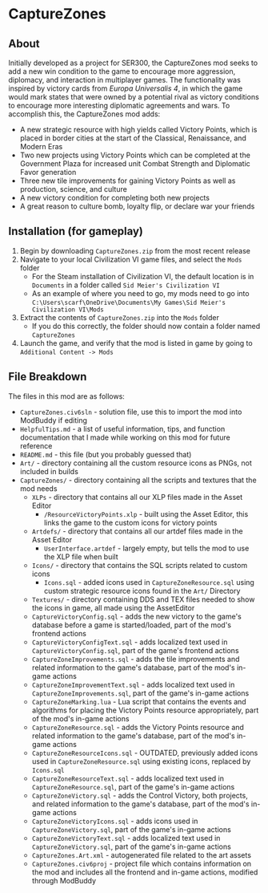 # CaptureZones

## About

Initially developed as a project for SER300, the CaptureZones mod seeks to add a new win condition to the game to encourage more aggression, diplomacy, and interaction in multiplayer games. The functionality was inspired by victory cards from *Europa Universalis 4*, in which the game would mark states that were owned by a potential rival as victory conditions to encourage more interesting diplomatic agreements and wars. To accomplish this, the CaptureZones mod adds:

- A new strategic resource with high yields called Victory Points, which is placed in border cities at the start of the Classical, Renaissance, and Modern Eras
- Two new projects using Victory Points which can be completed at the Government Plaza for increased unit Combat Strength and Diplomatic Favor generation
- Three new tile improvements for gaining Victory Points as well as production, science, and culture
- A new victory condition for completing both new projects
- A great reason to culture bomb, loyalty flip, or declare war your friends

## Installation (for gameplay)
1. Begin by downloading `CaptureZones.zip` from the most recent release
2. Navigate to your local Civilization VI game files, and select the `Mods` folder
    - For the Steam installation of Civilization VI, the default location is in `Documents` in a folder called `Sid Meier's Civilization VI`
    - As an example of where you need to go, my mods need to go into `C:\Users\scarf\OneDrive\Documents\My Games\Sid Meier's Civilization VI\Mods`
3. Extract the contents of `CaptureZones.zip` into the `Mods` folder
    - If you do this correctly, the folder should now contain a folder named `CaptureZones`
4. Launch the game, and verify that the mod is listed in game by going to `Additional Content -> Mods`

## File Breakdown

The files in this mod are as follows:

- `CaptureZones.civ6sln` - solution file, use this to import the mod into ModBuddy if editing
- `HelpfulTips.md` - a list of useful information, tips, and function documentation that I made while working on this mod for future reference
- `README.md` - this file (but you probably guessed that)
- `Art/` - directory containing all the custom resource icons as PNGs, not included in builds
- `CaptureZones/` - directory containing all the scripts and textures that the mod needs
    - `XLPs` - directory that contains all our XLP files made in the Asset Editor
        - `/ResourceVictoryPoints.xlp` - built using the Asset Editor, this links the game to the custom icons for victory points
    - `Artdefs/` - directory that contains all our artdef files made in the Asset Editor
        - `UserInterface.artdef` - largely empty, but tells the mod to use the XLP file when built
    - `Icons/` - directory that contains the SQL scripts related to custom icons
        - `Icons.sql` - added icons used in `CaptureZoneResource.sql` using custom strategic resource icons found in the `Art/` Directory
    - `Textures/` - directory containing DDS and TEX files needed to show the icons in game, all made using the AssetEditor
    - `CaptureVictoryConfig.sql` - adds the new victory to the game's database before a game is started/loaded, part of the mod's frontend actions
    - `CaptureVictoryConfigText.sql` - adds localized text used in `CaptureVictoryConfig.sql`, part of the game's frontend actions
    - `CaptureZoneImprovements.sql` - adds the tile improvements and related information to the game's database, part of the mod's in-game actions
    - `CaptureZoneImprovementText.sql` - adds localized text used in `CaptureZoneImprovements.sql`, part of the game's in-game actions
    - `CaptureZoneMarking.lua` - Lua script that contains the events and algorithms for placing the Victory Points resource appropriately, part of the mod's in-game actions
    - `CaptureZoneResource.sql` - adds the Victory Points resource and related information to the game's database, part of the mod's in-game actions
    - `CaptureZoneResourceIcons.sql` - OUTDATED, previously added icons used in `CaptureZoneResource.sql` using existing icons, replaced by `Icons.sql`
    - `CaptureZoneResourceText.sql` - adds localized text used in `CaptureZoneResource.sql`, part of the game's in-game actions
    - `CaptureZoneVictory.sql` - adds the Control Victory, both projects, and related information to the game's database, part of the mod's in-game actions
    - `CaptureZoneVictoryIcons.sql` - adds icons used in `CaptureZoneVictory.sql`, part of the game's in-game actions
    - `CaptureZoneVictoryText.sql` - adds localized text used in `CaptureZoneVictory.sql`, part of the game's in-game actions
    - `CaptureZones.Art.xml` - autogenerated file related to the art assets
    - `CaptureZones.civ6proj` - project file which contains information on the mod and includes all the frontend and in-game actions, modified through ModBuddy
    
